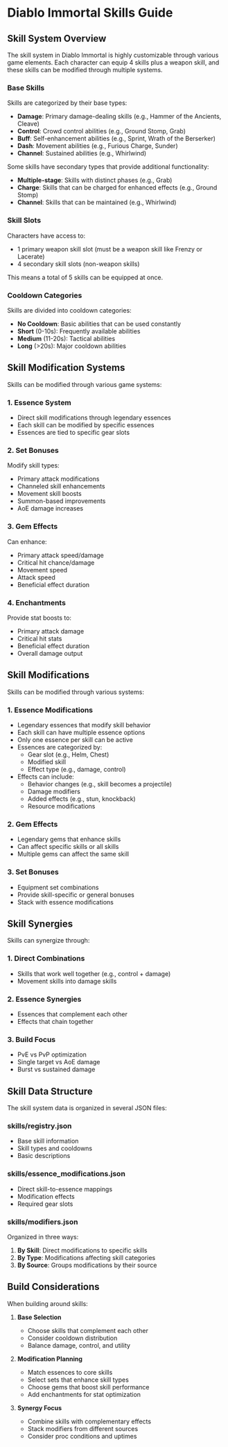 # Diablo Immortal Skills Guide

## Skill System Overview

The skill system in Diablo Immortal is highly customizable through various game elements. Each character can equip 4 skills plus a weapon skill, and these skills can be modified through multiple systems.

### Base Skills

Skills are categorized by their base types:
- **Damage**: Primary damage-dealing skills (e.g., Hammer of the Ancients, Cleave)
- **Control**: Crowd control abilities (e.g., Ground Stomp, Grab)
- **Buff**: Self-enhancement abilities (e.g., Sprint, Wrath of the Berserker)
- **Dash**: Movement abilities (e.g., Furious Charge, Sunder)
- **Channel**: Sustained abilities (e.g., Whirlwind)

Some skills have secondary types that provide additional functionality:
- **Multiple-stage**: Skills with distinct phases (e.g., Grab)
- **Charge**: Skills that can be charged for enhanced effects (e.g., Ground Stomp)
- **Channel**: Skills that can be maintained (e.g., Whirlwind)

### Skill Slots

Characters have access to:
- 1 primary weapon skill slot (must be a weapon skill like Frenzy or Lacerate)
- 4 secondary skill slots (non-weapon skills)

This means a total of 5 skills can be equipped at once.

### Cooldown Categories

Skills are divided into cooldown categories:
- **No Cooldown**: Basic abilities that can be used constantly
- **Short** (0-10s): Frequently available abilities
- **Medium** (11-20s): Tactical abilities
- **Long** (>20s): Major cooldown abilities

## Skill Modification Systems

Skills can be modified through various game systems:

### 1. Essence System
- Direct skill modifications through legendary essences
- Each skill can be modified by specific essences
- Essences are tied to specific gear slots

### 2. Set Bonuses
Modify skill types:
- Primary attack modifications
- Channeled skill enhancements
- Movement skill boosts
- Summon-based improvements
- AoE damage increases

### 3. Gem Effects
Can enhance:
- Primary attack speed/damage
- Critical hit chance/damage
- Movement speed
- Attack speed
- Beneficial effect duration

### 4. Enchantments
Provide stat boosts to:
- Primary attack damage
- Critical hit stats
- Beneficial effect duration
- Overall damage output

## Skill Modifications

Skills can be modified through various systems:

### 1. Essence Modifications
   - Legendary essences that modify skill behavior
   - Each skill can have multiple essence options
   - Only one essence per skill can be active
   - Essences are categorized by:
     - Gear slot (e.g., Helm, Chest)
     - Modified skill
     - Effect type (e.g., damage, control)
   - Effects can include:
     - Behavior changes (e.g., skill becomes a projectile)
     - Damage modifiers
     - Added effects (e.g., stun, knockback)
     - Resource modifications

### 2. Gem Effects
   - Legendary gems that enhance skills
   - Can affect specific skills or all skills
   - Multiple gems can affect the same skill

### 3. Set Bonuses
   - Equipment set combinations
   - Provide skill-specific or general bonuses
   - Stack with essence modifications

## Skill Synergies

Skills can synergize through:
### 1. Direct Combinations
   - Skills that work well together (e.g., control + damage)
   - Movement skills into damage skills

### 2. Essence Synergies
   - Essences that complement each other
   - Effects that chain together

### 3. Build Focus
   - PvE vs PvP optimization
   - Single target vs AoE damage
   - Burst vs sustained damage

## Skill Data Structure

The skill system data is organized in several JSON files:

### skills/registry.json
- Base skill information
- Skill types and cooldowns
- Basic descriptions

### skills/essence_modifications.json
- Direct skill-to-essence mappings
- Modification effects
- Required gear slots

### skills/modifiers.json
Organized in three ways:
1. **By Skill**: Direct modifications to specific skills
2. **By Type**: Modifications affecting skill categories
3. **By Source**: Groups modifications by their source

## Build Considerations

When building around skills:

1. **Base Selection**
   - Choose skills that complement each other
   - Consider cooldown distribution
   - Balance damage, control, and utility

2. **Modification Planning**
   - Match essences to core skills
   - Select sets that enhance skill types
   - Choose gems that boost skill performance
   - Add enchantments for stat optimization

3. **Synergy Focus**
   - Combine skills with complementary effects
   - Stack modifiers from different sources
   - Consider proc conditions and uptimes
